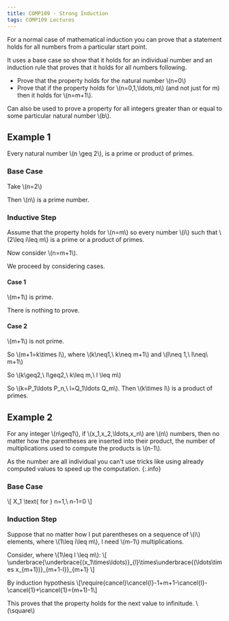 ```yaml
---
title: COMP109 - Strong Induction
tags: COMP109 Lectures
---
```

For a normal case of mathematical induction you can prove that a statement holds for all numbers from a particular start point. 

It uses a base case so show that it holds for an individual number and an induction rule that proves that it holds for all numbers following.

* Prove that the property holds for the natural number &#92;(n=0&#92;)
* Prove that if the property holds for &#92;(n=0,1,\ldots,m&#92;) (and not just for m) then it holds for &#92;(n=m+1&#92;).

Can also be used to prove a property for all integers greater than or equal to some particular natural number &#92;(b&#92;).

## Example 1
Every natural number &#92;(n \geq 2&#92;), is a prime or product of primes.

### Base Case
Take &#92;(n=2&#92;)

Then &#92;(n&#92;) is a prime number.

### Inductive Step
Assume that the property holds for &#92;(n=m&#92;) so every number &#92;(i&#92;) such that &#92;(2\leq i\leq m&#92;) is a prime or a product of primes. 

Now consider &#92;(n=m+1&#92;).

We proceed by considering cases.

#### Case 1
&#92;(m+1&#92;) is prime.

There is nothing to prove.

#### Case 2
&#92;(m+1&#92;) is not prime.

So &#92;(m+1=k\times l&#92;), where &#92;(k\neq1,\ k\neq m+1&#92;) and &#92;(l\neq 1,\ l\neq\ m+1&#92;)

So &#92;(k\geq2,\ l\geq2,\ k\leq m,\ l \leq m&#92;)

So &#92;(k=P_1\ldots P_n,\ l=Q_1\ldots Q_m&#92;). Then &#92;(k\times l&#92;) is a product of primes.

## Example 2
For any integer &#92;(n\geq1&#92;), if &#92;(x_1,x_2,\ldots,x_n&#92;) are &#92;(n&#92;) numbers, then no matter how the parentheses are inserted into their product, the number of multiplications used to compute the products is &#92;(n-1&#92;).

As the number are all individual you can't use tricks like using already computed values to speed up the computation.
{:.info}

### Base Case
&#92;[
X_1 \text{ for } n=1,\ n-1=0
&#92;]

### Induction Step
Suppose that no matter how I put parentheses on a sequence of &#92;(i&#92;) elements, where &#92;(1\leq i\leq m&#92;), I need &#92;(m-1&#92;) multiplications. 

Consider, where &#92;(1\leq l \leq m&#92;):
&#92;[
\underbrace{\underbrace{(x_1\times\ldots)}&#95;&#123;l}\times\underbrace{(\ldots\times x&#95;&#123;m+1})}&#95;&#123;m+1-l}}&#95;&#123;m+1}
&#92;]

By induction hypothesis
&#92;[\require{cancel}\cancel{l}-1+m+1-\cancel{l}-\cancel{1}+\cancel{1}=(m+1)-1&#92;]

This proves that the property holds for the next value to infinitude. &#92;(\square&#92;)

